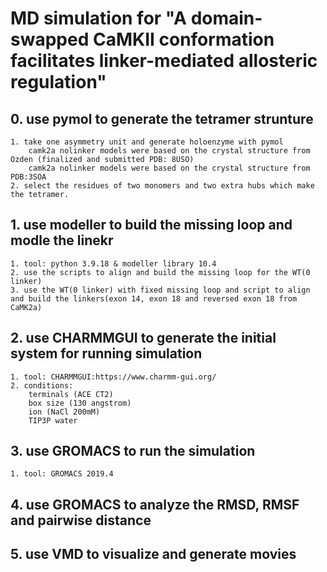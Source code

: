 # MD simulation for "A domain-swapped CaMKII conformation facilitates linker-mediated allosteric regulation"

## 0. use pymol to generate the tetramer strunture
    1. take one asymmetry unit and generate holoenzyme with pymol
        camk2a nolinker models were based on the crystal structure from Ozden (finalized and submitted PDB: 8USO)
        camk2a nolinker models were based on the crystal structure from PDB:3SOA
    2. select the residues of two monomers and two extra hubs which make the tetramer.
## 1. use modeller to build the missing loop and modle the linekr
    1. tool: python 3.9.18 & modeller library 10.4
    2. use the scripts to align and build the missing loop for the WT(0 linker)
    3. use the WT(0 linker) with fixed missing loop and script to align and build the linkers(exon 14, exon 18 and reversed exon 18 from CaMK2a)
## 2. use CHARMMGUI to generate the initial system for running simulation
    1. tool: CHARMMGUI:https://www.charmm-gui.org/
    2. conditions: 
        terminals (ACE CT2)
        box size (130 angstrom)
        ion (NaCl 200mM)
        TIP3P water
## 3. use GROMACS to run the simulation
    1. tool: GROMACS 2019.4
## 4. use GROMACS to analyze the RMSD, RMSF and pairwise distance
## 5. use VMD to visualize and generate movies



